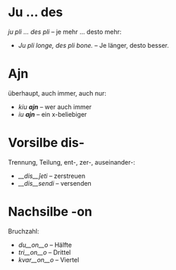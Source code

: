 # Ju … des

*ju pli … des pli* – je mehr … desto mehr:

- *Ju pli longe, des pli bone.* – Je länger, desto besser.
 

# Ajn

überhaupt, auch immer, auch nur:

- *kiu __ajn__* – wer auch immer
- *iu __ajn__* – ein x-beliebiger
 

# Vorsilbe dis-

Trennung, Teilung, ent-, zer-, auseinander-:

- *__dis__ĵeti* – zerstreuen
- *__dis__sendi* – versenden
 

# Nachsilbe -on

Bruchzahl:

- *du__on__o* – Hälfte
- *tri__on__o* – Drittel
- *kvar__on__o* – Viertel
 
